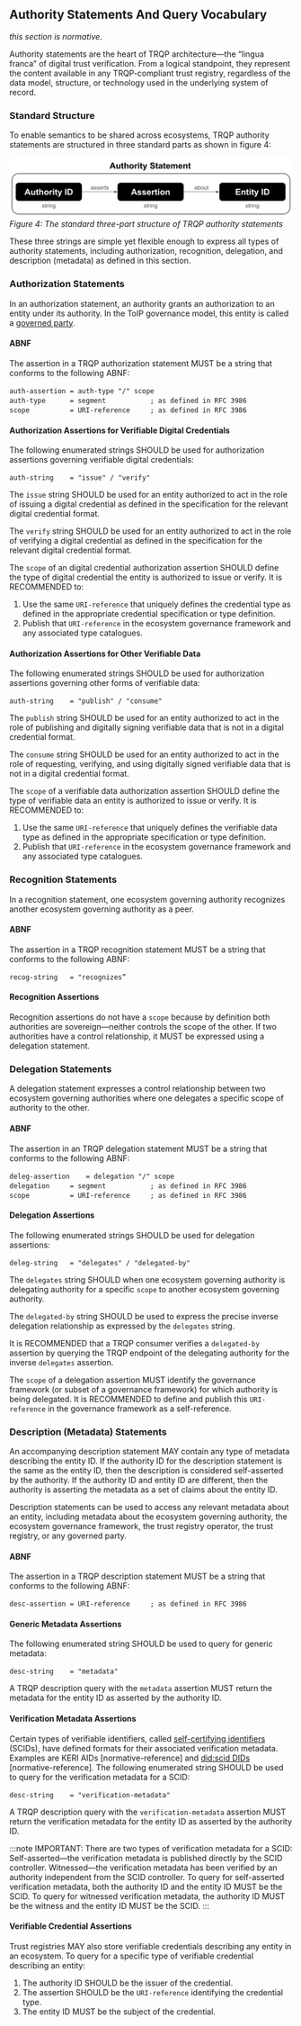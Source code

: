 ## Authority Statements And Query Vocabulary

_this section is normative._

Authority statements are the heart of TRQP architecture—the “lingua franca” of digital trust verification. From a logical standpoint, they represent the content available in any TRQP-compliant trust registry, regardless of the data model, structure, or technology used in the underlying system of record.

### Standard Structure

To enable semantics to be shared across ecosystems, TRQP authority statements are structured in three standard parts as shown in figure 4:

![images/authority_statements.png](images/authority_statements.png)
*Figure 4: The standard three-part structure of TRQP authority statements*

These three strings are simple yet flexible enough to express all types of authority statements, including authorization, recognition, delegation, and description (metadata) as defined in this section.

### Authorization Statements

In an authorization statement, an authority grants an authorization to an entity under its authority. In the ToIP governance model, this entity is called a [governed party](https://glossary.trustoverip.org/#term:governed-party).

#### ABNF

The assertion in a TRQP authorization statement MUST be a string that conforms to the following ABNF:

`auth-assertion	= auth-type "/" scope`  
`auth-type		= segment			; as defined in RFC 3986`  
`scope			= URI-reference		; as defined in RFC 3986`

#### Authorization Assertions for Verifiable Digital Credentials

The following enumerated strings SHOULD be used for authorization assertions governing verifiable digital credentials:

`auth-string	= "issue" / "verify"`

The `issue` string SHOULD be used for an entity authorized to act in the role of issuing a digital credential as defined in the specification for the relevant digital credential format.

The `verify` string SHOULD be used for an entity authorized to act in the role of verifying a digital credential as defined in the specification for the relevant digital credential format.

The `scope` of an digital credential authorization assertion SHOULD define the type of digital credential the entity is authorized to issue or verify. It is RECOMMENDED to:

1. Use the same `URI-reference` that uniquely defines the credential type as defined in the appropriate credential specification or type definition.  
2. Publish that `URI-reference` in the ecosystem governance framework and any associated type catalogues.

#### Authorization Assertions for Other Verifiable Data

The following enumerated strings SHOULD be used for authorization assertions governing other forms of verifiable data:

`auth-string	= "publish" / "consume"`

The `publish` string SHOULD be used for an entity authorized to act in the role of publishing and digitally signing verifiable data that is not in a digital credential format.

The `consume` string SHOULD be used for an entity authorized to act in the role of requesting, verifying, and using digitally signed verifiable data that is not in a digital credential format.

The `scope` of a verifiable data authorization assertion SHOULD define the type of verifiable data an entity is authorized to issue or verify. It is RECOMMENDED to:

1. Use the same `URI-reference` that uniquely defines the verifiable data type as defined in the appropriate specification or type definition.  
2. Publish that `URI-reference` in the ecosystem governance framework and any associated type catalogues.

### Recognition Statements

In a recognition statement, one ecosystem governing authority recognizes another ecosystem governing authority as a peer.

#### ABNF

The assertion in a TRQP recognition statement MUST be a string that conforms to the following ABNF:

`recog-string	= "recognizes”`

#### Recognition Assertions

Recognition assertions do not have a `scope` because by definition both authorities are sovereign—neither controls the scope of the other. If two authorities have a control relationship, it MUST be expressed using a delegation statement.

### Delegation Statements

A delegation statement expresses a control relationship between two ecosystem governing authorities where one delegates a specific scope of authority to the other.

#### ABNF

The assertion in an TRQP delegation statement MUST be a string that conforms to the following ABNF:

`deleg-assertion	= delegation "/" scope`  
`delegation		= segment			; as defined in RFC 3986`  
`scope			= URI-reference		; as defined in RFC 3986`

#### Delegation Assertions

The following enumerated strings SHOULD be used for delegation assertions:

`deleg-string	= "delegates" / "delegated-by"`

The `delegates` string SHOULD when one ecosystem governing authority is delegating authority for a specific `scope` to another ecosystem governing authority.

The `delegated-by` string SHOULD be used to express the precise inverse delegation relationship as expressed by the `delegates` string.

It is RECOMMENDED that a TRQP consumer verifies a `delegated-by` assertion by querying the TRQP endpoint of the delegating authority for the inverse `delegates` assertion.

The `scope` of a delegation assertion MUST identify the governance framework (or subset of a governance framework) for which authority is being delegated. It is RECOMMENDED to define and publish this `URI-reference` in the governance framework as a self-reference.

### Description (Metadata) Statements

An accompanying description statement MAY contain any type of metadata
describing the entity ID. If the authority ID for the description statement is
the same as the entity ID, then the description is considered self-asserted by
the authority. If the authority ID and entity ID are different, then the
authority is asserting the metadata as a set of claims about the entity ID. 

Description statements can be used to access any relevant metadata about an
entity, including metadata about the ecosystem governing authority, the
ecosystem governance framework, the trust registry operator, the trust registry,
or any governed party.

#### ABNF

The assertion in a TRQP description statement MUST be a string that conforms to the following ABNF:

`desc-assertion	= URI-reference		; as defined in RFC 3986`

#### Generic Metadata Assertions

The following enumerated string SHOULD be used to query for generic metadata:

`desc-string	= "metadata"`

A TRQP description query with the `metadata` assertion MUST return the metadata for the entity ID as asserted by the authority ID.

#### Verification Metadata Assertions

Certain types of verifiable identifiers, called [self-certifying identifiers](https://glossary.trustoverip.org/#term:self-certifying-identifier) (SCIDs), have defined formats for their associated verification metadata. Examples are KERI AIDs \[normative-reference\] and [did:scid DIDs](https://lf-toip.atlassian.net/wiki/spaces/HOME/pages/88572360/DID+SCID+Method+Specification) \[normative-reference\]. The following enumerated string SHOULD be used to query for the verification metadata for a SCID:

`desc-string	= "verification-metadata"`

A TRQP description query with the `verification-metadata` assertion MUST return the verification metadata for the entity ID as asserted by the authority ID.

:::note
IMPORTANT: There are two types of verification metadata for a SCID: Self-asserted—the verification metadata is published directly by the SCID controller. Witnessed—the verification metadata has been verified by an authority independent from the SCID controller. To query for self-asserted verification metadata, both the authority ID and the entity ID MUST be the SCID. To query for witnessed verification metadata, the authority ID MUST be the witness and the entity ID MUST be the SCID. 
:::

#### Verifiable Credential Assertions

Trust registries MAY also store verifiable credentials describing any entity in an ecosystem. To query for a specific type of verifiable credential describing an entity:

1. The authority ID SHOULD be the issuer of the credential.  
2. The assertion SHOULD be the `URI-reference` identifying the credential type.  
3. The entity ID MUST be the subject of the credential.
